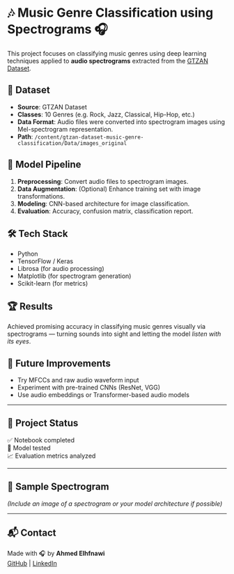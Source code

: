 # 🎶 Music Genre Classification using Spectrograms 🎧

This project focuses on classifying music genres using deep learning techniques applied to **audio spectrograms** extracted from the [GTZAN Dataset](https://www.kaggle.com/datasets/andradaolteanu/gtzan-dataset-music-genre-classification).

## 📂 Dataset
- **Source**: GTZAN Dataset
- **Classes**: 10 Genres (e.g. Rock, Jazz, Classical, Hip-Hop, etc.)
- **Data Format**: Audio files were converted into spectrogram images using Mel-spectrogram representation.
- **Path**: `/content/gtzan-dataset-music-genre-classification/Data/images_original`

## 🧠 Model Pipeline

1. **Preprocessing**: Convert audio files to spectrogram images.
2. **Data Augmentation**: (Optional) Enhance training set with image transformations.
3. **Modeling**: CNN-based architecture for image classification.
4. **Evaluation**: Accuracy, confusion matrix, classification report.

## 🛠️ Tech Stack
- Python
- TensorFlow / Keras
- Librosa (for audio processing)
- Matplotlib (for spectrogram generation)
- Scikit-learn (for metrics)

## 🏆 Results
Achieved promising accuracy in classifying music genres visually via spectrograms — turning sounds into sight and letting the model *listen with its eyes*.

## 🚀 Future Improvements
- Try MFCCs and raw audio waveform input
- Experiment with pre-trained CNNs (ResNet, VGG)
- Use audio embeddings or Transformer-based audio models

---

## 📌 Project Status
✅ Notebook completed  
🧪 Model tested  
📈 Evaluation metrics analyzed  

---

## 📸 Sample Spectrogram
*(Include an image of a spectrogram or your model architecture if possible)*

---

## 📬 Contact
Made with 🎧 by **Ahmed Elhfnawi**  
[GitHub](https://github.com/Aelhfnawi) | [LinkedIn](https://www.linkedin.com/in/ahmed-elhfnawi)

